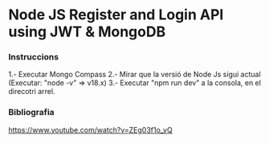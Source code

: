 
# Node JS Register and Login API using JWT & MongoDB

### Instruccions
1.- Executar Mongo Compass
2.- Mirar que la versió de Node Js sigui actual (Executar: "node -v" => v18.x)
3.- Executar "npm run dev" a la consola, en el direcotri arrel.

### Bibliografia

https://www.youtube.com/watch?v=ZEg03f1o_vQ
